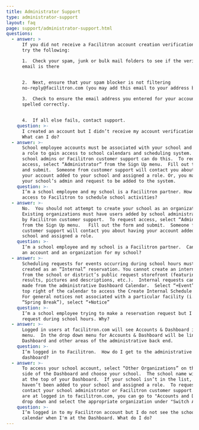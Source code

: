 ```yaml
---
title: Administrator Support
type: administrator-support
layout: faq
page: support/administrator-support.html
questions:
  - answer: >
      If you did not receive a Facilitron account creation verification email,
      try the following:

      1.  Check your spam, junk or bulk mail folders to see if the verification
      email is there


      2.  Next, ensure that your spam blocker is not filtering
      no-reply@facilitron.com (you may add this email to your address book)
       
      3.  Check to ensure the email address you entered for your account is
      spelled correctly.


      4.  If all else fails, contact support.
    question: >-
      I created an account but I didn’t receive my account verification email. 
      What can I do?
  - answer: >-
      School employee accounts must be associated with your school and assigned
      a role to gain access to school calendars and scheduling system.  Only
      school admins or Facilitron customer support can do this.  To request
      access, select “Administrator” from the Sign Up menu.  Fill out the form
      and submit.  Someone from customer support will contact you about having
      your account added to your school and assigned a role. Or, you may contact
      your school’s admin and request to be added to the system.
    question: >-
      I’m a school employee and my school is a Facilitron partner. How do I get
      access to Facilitron to schedule school activities?
  - answer: >-
      No.  You should not attempt to create your school as an organization. 
      Existing organizations must have users added by school administrators or
      by Facilitron customer support.  To request access, select “Administrator”
      from the Sign Up menu.   Fill out the form and submit.  Someone from
      customer support will contact you about having your account added to your
      school and assigned a role.
    question: >-
      I’m a school employee and my school is a Facilitron partner.  Can I create
      an account and an organization for my school?
  - answer: >-
      Scheduling requests for events occurring during school hours must be
      created as an “Internal” reservation. You cannot create an internal event
      from the school or district’s public request storefront (featuring search
      results, pictures and descriptions, etc.).  Internal requests can only be
      made from the administrative Dashboard Calendar.  Select “+Event” from the
      top right of the calendar to access the Create Internal Schedule window. 
      For general notices not associated with a particular facility (i.e.
      “Spring Break”), select “+Notice”
    question: >-
      I’m a school employee trying to make a reservation request but I can’t
      request during school hours. Why?
  - answer: >-
      Logged in users at facilitron.com will see Accounts & Dashboard in the
      menu.  In the drop down menu for Accounts & Dashboard will be links to the
      Dashboard and other areas of the administrative back end.
    question: >-
      I’m logged in to Facilitron.  How do I get to the administrative
      dashboard?
  - answer: >-
      To access your school account, select “Other Organizations” on the left
      side of the Dashboard and choose your school.  The school name will appear
      at the top of your Dashboard.  If your school isn’t in the list, then you
      haven’t been added to your school and assigned a role.  To request access,
      contact your school administrator or Facilitron customer support.  If you
      are at logged in to facilitron.com, you can go to "Accounts and Dashboard"
      drop down and select the appropriate organization under "Switch Accounts"
    question: >-
      I’m logged in to my Facilitron account but I do not see the school
      calendar when I'm at the Dashboard. What do I do?
---
```


